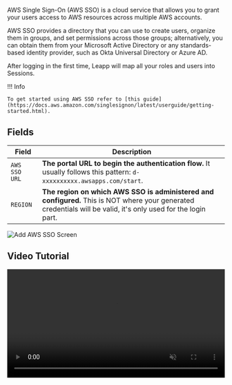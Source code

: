 AWS Single Sign-On (AWS SSO) is a cloud service that allows you to grant your users access to AWS resources across multiple AWS accounts.

AWS SSO provides a directory that you can use to create users, organize them in groups, and set permissions across those groups; alternatively, you can obtain them from your Microsoft Active Directory or any standards-based identity provider, such as Okta Universal Directory or Azure AD.

After logging in the first time, Leapp will map all your roles and users into Sessions.  

!!! Info

    To get started using AWS SSO refer to [this guide](https://docs.aws.amazon.com/singlesignon/latest/userguide/getting-started.html).

## Fields

| Field               | Description                          |
| --------------------| ------------------------------------ |
| `AWS SSO URL`       | **The portal URL to begin the authentication flow.** It usually follows this pattern: `d-xxxxxxxxxx.awsapps.com/start`. |
| `REGION`            | **The region on which AWS SSO is administered and configured.** This is NOT where your generated credentials will be valid, it's only used for the login part. |

![](../../images/screens/newuxui/aws-sso.png?style=center-img 'Add AWS SSO Screen')

## Video Tutorial

<video width="100%" muted autoplay loop> <source src="../../videos/newuxui/aws-sso.mp4" type="video/mp4"> </video>
